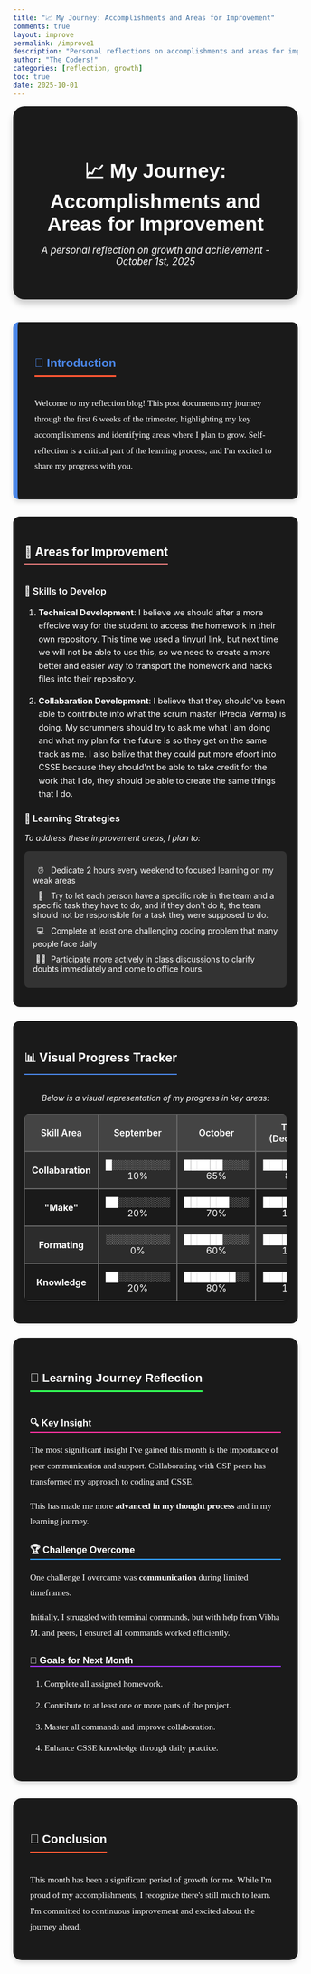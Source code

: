 ```yaml
---
title: "📈 My Journey: Accomplishments and Areas for Improvement"
comments: true
layout: improve
permalink: /improve1
description: "Personal reflections on accomplishments and areas for improvement"
author: "The Coders!"
categories: [reflection, growth]
toc: true
date: 2025-10-01
---
```


<div style="text-align:center; background-color: #1a1a1a; padding: 40px; border-radius: 20px; margin-bottom: 40px; color: #ffffff; box-shadow: 0 8px 12px rgba(0, 0, 0, 0.2);">
<h1 style="color: #ffffff; font-size: 2.5em; margin-bottom: 15px; font-family: 'Arial', sans-serif;">📈 My Journey: Accomplishments and Areas for Improvement</h1>
<p style="color: #ffffff; font-size: 1.2em; font-style: italic;">A personal reflection on growth and achievement - October 1st, 2025</p>
</div>

<div style="background-color: #1a1a1a; padding: 30px; border-left: 8px solid #4a86e8; margin-bottom: 30px; color: #ffffff; border-radius: 10px; box-shadow: 0 4px 8px rgba(0, 0, 0, 0.15);">
<h2 style="color: #4a86e8; border-bottom: 3px solid #ff5733; padding-bottom: 10px; display: inline-block; font-family: 'Arial', sans-serif;">🌟 Introduction</h2>

<p style="color: #ffffff; font-size: 1.1em; line-height: 1.8; font-family: 'Georgia', serif;">Welcome to my reflection blog! This post documents my journey through the first 6 weeks of the trimester, highlighting my key accomplishments and identifying areas where I plan to grow. Self-reflection is a critical part of the learning process, and I'm excited to share my progress with you.</p>
</div>

<div style="background-color: #1a1a1a; padding: 20px; border-radius: 12px; margin-bottom: 25px; color: #ffffff; box-shadow: 0 2px 4px rgba(0, 0, 0, 0.05);">
<h2 style="color: #ffffff; border-bottom: 2px solid #e87c7c; padding-bottom: 8px; display: inline-block;">🚀 Areas for Improvement</h2>

<h3 style="color: #ffffff; margin-top: 20px; font-weight: 600;">💪 Skills to Develop</h3>

<ol style="color: #ffffff; font-size: 1.05em; line-height: 1.6;">
<li style="color: #ffffff; margin-bottom: 15px;"><strong style="color: #ffffff;">Technical Development</strong>: I believe we should after a more effecive way for the student to access the homework in their own repository. This time we used a tinyurl link, but next time we will not be able to use this, so we need to create a more better and easier way to transport the homework and hacks files into their repository.</li>

<li style="color: #ffffff;"><strong style="color: #ffffff;">Collabaration Development</strong>: I believe that they should've been able to contribute into what the scrum master (Precia Verma) is doing. My scrummers should try to ask me what I am doing and what my plan for the future is so they get on the same track as me. I also belive that they could put more efoort into CSSE because they should'nt be able to take credit for the work that I do, they should be able to create the same things that I do.</li>
</ol>

<h3 style="color: #ffffff; margin-top: 20px; font-weight: 600;">📝 Learning Strategies</h3>

<p style="color: #ffffff; font-style: italic; margin-bottom: 15px;">To address these improvement areas, I plan to:</p>
<ul style="color: #ffffff; list-style-type: none; background-color: #333333; padding: 15px; border-radius: 8px;">
<li style="color: #ffffff; margin: 10px 0;"><span style="display: inline-block; width: 28px; text-align: center; color: #ffffff;">⏰</span> Dedicate 2 hours every weekend to focused learning on my weak areas</li>
<li style="color: #ffffff; margin: 10px 0;"><span style="display: inline-block; width: 28px; text-align: center; color: #ffffff;">👥</span> Try to let each person have a specific role in the team and a specific task they have to do, and if they don't do it, the team should not be responsible for a task they were supposed to do.</li>
<li style="color: #ffffff; margin: 10px 0;"><span style="display: inline-block; width: 28px; text-align: center; color: #ffffff;">💻</span> Complete at least one challenging coding problem that many people face daily</li>
<li style="color: #ffffff; margin: 10px 0;"><span style="display: inline-block; width: 28px; text-align: center; color: #ffffff;">🙋‍♀️</span> Participate more actively in class discussions to clarify doubts immediately and come to office hours.</li>
</ul>
</div>

<div style="background-color: #1a1a1a; padding: 20px; border-radius: 12px; margin-bottom: 25px; color: #ffffff; box-shadow: 0 2px 4px rgba(0, 0, 0, 0.05);">
<h2 style="color: #ffffff; border-bottom: 2px solid #4a86e8; padding-bottom: 8px; display: inline-block;">📊 Visual Progress Tracker</h2>

<p style="color: #ffffff; text-align: center; font-style: italic; margin: 15px 0;">Below is a visual representation of my progress in key areas:</p>

<table style="width: 100%; border-collapse: separate; border-spacing: 0; margin: 20px 0; color: #ffffff; background-color: #333333; box-shadow: 0 2px 6px rgba(0, 0, 0, 0.1); border-radius: 8px; overflow: hidden;">
  <tr style="background-color: #444444; color: #ffffff;">
    <th style="padding: 12px; text-align: center; border: 1px solid #666666; color: #ffffff; font-weight: 600; background-color: #444444;">Skill Area</th>
    <th style="padding: 12px; text-align: center; border: 1px solid #666666; color: #ffffff; font-weight: 600; background-color: #444444;">September</th>
    <th style="padding: 12px; text-align: center; border: 1px solid #666666; color: #ffffff; font-weight: 600; background-color: #444444;">October</th>
    <th style="padding: 12px; text-align: center; border: 1px solid #666666; color: #ffffff; font-weight: 600; background-color: #444444;">Target (December)</th>
  </tr>
  <tr style="color: #ffffff; background-color: #2c2c2c;">
    <td style="padding: 12px; text-align: center; border: 1px solid #666666; color: #ffffff; background-color: #2c2c2c;"><strong style="color: #ffffff;">Collabaration</strong></td>
    <td style="padding: 12px; text-align: center; border: 1px solid #666666; color: #ffffff; background-color: #2c2c2c;">█░░░░░░░░░ 10%</td>
    <td style="padding: 12px; text-align: center; border: 1px solid #666666; color: #ffffff; background-color: #2c2c2c;">██████░░░░ 65%</td>
    <td style="padding: 12px; text-align: center; border: 1px solid #666666; color: #ffffff; background-color: #2c2c2c;">████████░░ 80%</td>
  </tr>
  <tr style="color: #ffffff; background-color: #1a1a1a;">
    <td style="padding: 12px; text-align: center; border: 1px solid #666666; color: #ffffff; background-color: #1a1a1a;"><strong style="color: #ffffff;">"Make"</strong></td>
    <td style="padding: 12px; text-align: center; border: 1px solid #666666; color: #ffffff; background-color: #1a1a1a;">██░░░░░░░░ 20%</td>
    <td style="padding: 12px; text-align: center; border: 1px solid #666666; color: #ffffff; background-color: #1a1a1a;">███████░░░ 70%</td>
    <td style="padding: 12px; text-align: center; border: 1px solid #666666; color: #ffffff; background-color: #1a1a1a;">██████████ 100%</td>
  </tr>
  <tr style="color: #ffffff; background-color: #2c2c2c;">
    <td style="padding: 12px; text-align: center; border: 1px solid #666666; color: #ffffff; background-color: #2c2c2c;"><strong style="color: #ffffff;">Formating</strong></td>
    <td style="padding: 12px; text-align: center; border: 1px solid #666666; color: #ffffff; background-color: #2c2c2c;">░░░░░░░░░░ 0%</td>
    <td style="padding: 12px; text-align: center; border: 1px solid #666666; color: #ffffff; background-color: #2c2c2c;">██████░░░░ 60%</td>
    <td style="padding: 12px; text-align: center; border: 1px solid #666666; color: #ffffff; background-color: #2c2c2c;">██████████ 100%</td>
  </tr>
  <tr style="color: #ffffff; background-color: #1a1a1a;">
    <td style="padding: 12px; text-align: center; border: 1px solid #666666; color: #ffffff; background-color: #1a1a1a;"><strong style="color: #ffffff;">Knowledge</strong></td>
    <td style="padding: 12px; text-align: center; border: 1px solid #666666; color: #ffffff; background-color: #1a1a1a;">██░░░░░░░░ 20%</td>
    <td style="padding: 12px; text-align: center; border: 1px solid #666666; color: #ffffff; background-color: #1a1a1a;">████████░░ 80%</td>
    <td style="padding: 12px; text-align: center; border: 1px solid #666666; color: #ffffff; background-color: #1a1a1a;">██████████ 100%</td>
  </tr>
</table>
</div>

<div style="background-color: #1a1a1a; padding: 30px; border-radius: 15px; margin-bottom: 30px; color: #ffffff; box-shadow: 0 4px 8px rgba(0, 0, 0, 0.15);">
<h2 style="color: #ffffff; border-bottom: 3px solid #33ff57; padding-bottom: 10px; display: inline-block; font-family: 'Arial', sans-serif;">💭 Learning Journey Reflection</h2>
<h3 style="color: #ffffff; margin-top: 25px; font-weight: 600; font-family: 'Arial', sans-serif; border-bottom: 2px solid #ff33a1;">🔍 Key Insight</h3>
<p style="color: #ffffff; font-size: 1.1em; line-height: 1.8; font-family: 'Georgia', serif;">The most significant insight I've gained this month is the importance of peer communication and support. Collaborating with CSP peers has transformed my approach to coding and CSSE.</p>
<p style="color: #ffffff; font-size: 1.1em; line-height: 1.8; font-family: 'Georgia', serif;">This has made me more <strong style="color: #ffffff;">advanced in my thought process</strong> and in my learning journey.</p>
<h3 style="color: #ffffff; margin-top: 25px; font-weight: 600; font-family: 'Arial', sans-serif; border-bottom: 2px solid #33a1ff;">🏆 Challenge Overcome</h3>
<p style="color: #ffffff; font-size: 1.1em; line-height: 1.8; font-family: 'Georgia', serif;">One challenge I overcame was <strong style="color: #ffffff;">communication</strong> during limited timeframes.</p>
<p style="color: #ffffff; font-size: 1.1em; line-height: 1.8; font-family: 'Georgia', serif;">Initially, I struggled with terminal commands, but with help from Vibha M. and peers, I ensured all commands worked efficiently.</p>
<h3 style="color: #ffffff; margin-top: 25px; font-weight: 600; font-family: 'Arial', sans-serif; border-bottom: 2px solid #a133ff;">🎯 Goals for Next Month</h3>
<ul style="color: #ffffff; list-style-type: none; padding-left: 10px; font-size: 1.1em; line-height: 1.8; font-family: 'Georgia', serif;">
<li style="margin: 10px 0;">1. Complete all assigned homework.</li>
<li style="margin: 10px 0;">2. Contribute to at least one or more parts of the project.</li>
<li style="margin: 10px 0;">3. Master all commands and improve collaboration.</li>
<li style="margin: 10px 0;">4. Enhance CSSE knowledge through daily practice.</li>
</ul>
</div>

<div style="background-color: #1a1a1a; padding: 30px; border-radius: 15px; margin-bottom: 30px; color: #ffffff; box-shadow: 0 4px 8px rgba(0, 0, 0, 0.15);">
<h2 style="color: #ffffff; border-bottom: 3px solid #ff5733; padding-bottom: 10px; display: inline-block; font-family: 'Arial', sans-serif;">💚 Conclusion</h2>
<p style="color: #ffffff; font-size: 1.1em; line-height: 1.8; font-family: 'Georgia', serif;">This month has been a significant period of growth for me. While I'm proud of my accomplishments, I recognize there's still much to learn. I'm committed to continuous improvement and excited about the journey ahead.</p>
</div>
